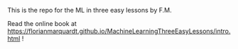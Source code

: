 This is the repo for the ML in three easy lessons by F.M.

Read the online book at https://florianmarquardt.github.io/MachineLearningThreeEasyLessons/intro.html !

